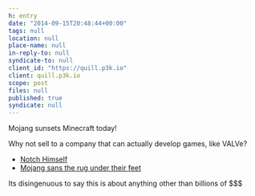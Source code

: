 ```yaml
---
h: entry
date: "2014-09-15T20:48:44+00:00"
tags: null
location: null
place-name: null
in-reply-to: null
syndicate-to: null
client_id: "https://quill.p3k.io"
client: quill.p3k.io
scope: post
files: null
published: true
syndicate: null
---
```

Mojang sunsets Minecraft today!  

Why not sell to a company that can actually develop games, like VALVe?

- [Notch Himself](http://notch.net/2014/09/im-leaving-mojang/)
- [Mojang sans the rug under their feet](https://mojang.com/2014/09/yes-were-being-bought-by-microsoft/)

Its disingenuous to say this is about anything other than billions of $$$